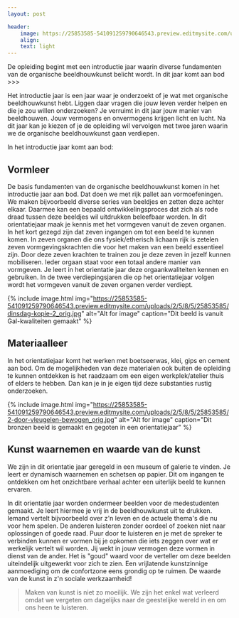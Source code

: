 ```yaml
---
layout: post

header:
    image: https://25853585-541091259790646543.preview.editmysite.com/uploads/2/5/8/5/25853585/levensarm_orig.jpg
    align:
    text: light
---
```

De opleiding begint met een introductie jaar waarin diverse fundamenten van de organische beeldhouwkunst belicht wordt. In dit jaar komt aan bod >>>

Het introductie jaar is een jaar waar je onderzoekt of je wat met organische beeldhouwkunst hebt. Liggen daar vragen die jouw leven verder helpen en die je zou willen onderzoeken?
Je verruimt in dit jaar jouw manier van beeldhouwen. Jouw vermogens en onvermogens krijgen licht en lucht. Na dit jaar kan je kiezen of je de opleiding wil vervolgen met twee jaren waarin we de organische beeldhouwkunst gaan verdiepen.

In het introductie jaar komt aan bod:

## Vormleer
De basis fundamenten van de organische beeldhouwkunst komen in het introductie jaar aan bod. Dat doen we met rijk pallet aan vormoefeningen.
We maken bijvoorbeeld diverse series van beeldjes en zetten deze achter elkaar. Daarmee kan een bepaald ontwikkelingsproces dat zich als rode draad tussen deze beeldjes wil uitdrukken beleefbaar worden.
In dit orientatiejaar maak je kennis met het vormgeven vanuit de zeven organen. In het kort gezegd zijn dat zeven ingangen om tot een beeld te kunnen komen. In zeven organen die ons fysiek/etherisch lichaam rijk is zetelen zeven vormgevingskrachten die voor het maken van een beeld essentieel zijn. Door deze zeven krachten te trainen zou je deze zeven in jezelf kunnen mobiliseren. Ieder orgaan staat voor een totaal andere manier van vormgeven. Je leert in het orientatie jaar deze orgaankwaliteiten kennen en gebruiken. In de twee verdiepingsjaren die op het orientatiejaar volgen wordt het vormgeven vanuit de zeven organen verder verdiept.   

{% include image.html img="https://25853585-541091259790646543.preview.editmysite.com/uploads/2/5/8/5/25853585/dinsdag-kopie-2_orig.jpg" alt="Alt for image" caption="Dit beeld is vanuit Gal-kwaliteiten gemaakt" %}


## Materiaalleer
In het orientatiejaar komt het werken met boetseerwas, klei, gips en cement aan bod.
Om de mogelijkheden van deze materialen ook buiten de opleiding te kunnen ontdekken is het raadzaam om een eigen werkplek/atelier thuis of elders te hebben. Dan kan je in je eigen tijd deze substanties rustig onderzoeken.  

{% include image.html img="https://25853585-541091259790646543.preview.editmysite.com/uploads/2/5/8/5/25853585/2-door-vleugelen-bewogen_orig.jpg" alt="Alt for image" caption="Dit bronzen beeld is gemaakt en gegoten in een orientatiejaar" %}

## Kunst waarnemen en waarde van de kunst
We zijn in dit orientatie jaar geregeld in een museum of galerie te vinden. Je leert er dynamisch waarnemen en schetsen op papier. Dit om ingangen te ontdekken om het onzichtbare verhaal achter een uiterlijk beeld te kunnen ervaren.

In dit orientatie jaar worden ondermeer beelden voor de medestudenten gemaakt. Je leert hiermee je vrij in de beeldhouwkunst uit te drukken. Iemand vertelt bijvoorbeeld over z'n leven en de actuele thema's die nu voor hem spelen. De anderen luisteren zonder oordeel of zoeken niet naar oplossingen of goede raad. Puur door te luisteren en je met de spreker te verbinden kunnen er vormen bij je opkomen die iets zeggen over wat er werkelijk vertelt wil worden. Jij wekt in jouw vermogen deze vormen in dienst van de ander.
Het is "goud" waard voor de verteller om deze beelden uiteindelijk uitgewerkt voor zich te zien. Een vrijlatende kunstzinnige aanmoediging om de confortzone eens grondig op te ruimen.
De waarde van de kunst in z'n sociale werkzaamheid!  


> Maken van kunst is niet zo moeilijk. We zijn het enkel wat verleerd omdat we vergeten om dagelijks naar de geestelijke wereld in en om ons heen te luisteren.
